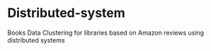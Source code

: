 # Distributed-system
Books Data Clustering for libraries based on Amazon reviews using distributed systems
